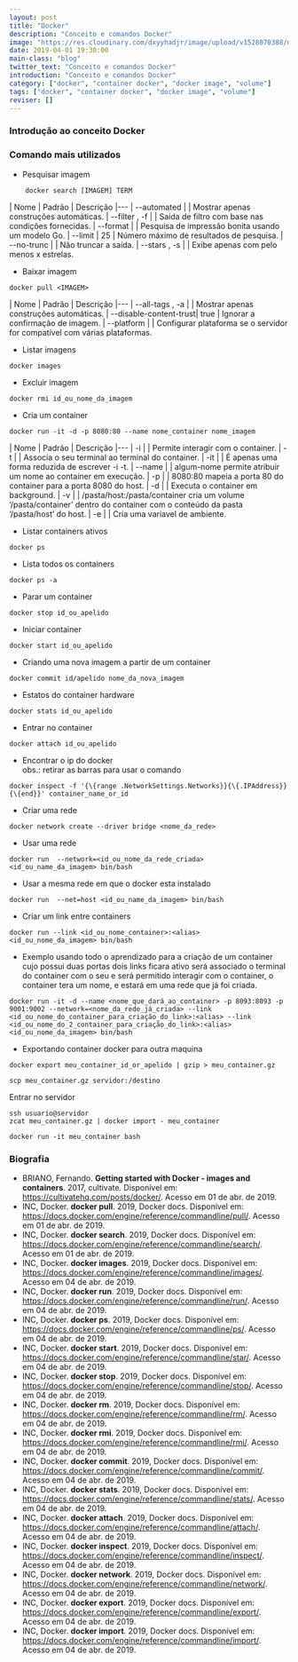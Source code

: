 ```yaml
---
layout: post
title: "Docker"
description: "Conceito e comandos Docker"
image: "https://res.cloudinary.com/dxyyhadjr/image/upload/v1528070388/my/images_blog/docker.jpg"
date: 2019-04-01 19:30:00
main-class: "blog"
twitter_text: "Conceito e comandos Docker"
introduction: "Conceito e comandos Docker"
category: ["docker", "container docker", "docker image", "volume"]
tags: ["docker", "container docker", "docker image", "volume"]
reviser: []
---
```


### Introdução ao conceito Docker

### Comando mais utilizados

- Pesquisar imagem

```docker
    docker search [IMAGEM] TERM
```

| Nome | Padrão | Descrição
|---
| --automated | | Mostrar apenas construções automáticas.
| --filter , -f | | Saída de filtro com base nas condições fornecidas.
| --format | | Pesquisa de impressão bonita usando um modelo Go.
| --limit | 25 | Número máximo de resultados de pesquisa.
| --no-trunc | | Não truncar a saída.
| --stars , -s | | Exibe apenas com pelo menos x estrelas.

- Baixar imagem

```docker
docker pull <IMAGEM>
```

| Nome | Padrão | Descrição
|---
| --all-tags , -a | | Mostrar apenas construções automáticas.
| --disable-content-trust| true | Ignorar a confirmação de imagem.
| --platform | | Configurar plataforma se o servidor for compatível com várias plataformas.

- Listar imagens

```docker
docker images
```

- Excluir imagem

```docker
docker rmi id_ou_nome_da_imagem
```

- Cria um container

```docker
docker run -it -d -p 8080:80 --name nome_container nome_imagem
```

| Nome | Padrão | Descrição
|---
| -i | | Permite interagir com o container.
| -t | | Associa o seu terminal ao terminal do container.
| -it | | É apenas uma forma reduzida de escrever -i -t.
| --name | | algum-nome permite atribuir um nome ao container em execução.
| -p | | 8080:80 mapeia a porta 80 do container para a porta 8080 do host.
| -d | | Executa o container em background.
| -v | | /pasta/host:/pasta/container cria um volume ‘/pasta/container’ dentro do container com o conteúdo da pasta ‘/pasta/host’ do host.
| -e | | Cria uma variavel de ambiente.

- Listar containers ativos

```docker
docker ps
```

- Lista todos os containers

```docker
docker ps -a
```

- Parar um container

```docker
docker stop id_ou_apelido
```

- Iniciar container

```docker
docker start id_ou_apelido
```

- Criando uma nova imagem a partir de um container

```docker
docker commit id/apelido nome_da_nova_imagem
```

- Estatos do container hardware

```docker
docker stats id_ou_apelido
```

- Entrar no container

```docker
docker attach id_ou_apelido
```

- Encontrar o ip do docker
  <br/>
  obs.: retirar as barras para usar o comando

```docker
docker inspect -f '{\{range .NetworkSettings.Networks}}{\{.IPAddress}}{\{end}}' container_name_or_id
```

- Criar uma rede

```docker
docker network create --driver bridge <nome_da_rede>
```

- Usar uma rede

```docker
docker run  --network=<id_ou_nome_da_rede_criada> <id_ou_name_da_imagem> bin/bash
```

- Usar a mesma rede em que o docker esta instalado

```docker
docker run  --net=host <id_ou_name_da_imagem> bin/bash
```

- Criar um link entre containers

```docker
docker run --link <id_ou_nome_container>:<alias>  <id_ou_nome_da_imagem> bin/bash
```

- Exemplo usando todo o aprendizado para a criação de um container cujo possui duas portas dois links ficara ativo será associado o terminal do container com o seu e será permitido interagir com o container, o container tera um nome, e estará em uma rede que já foi criada.

```docker
docker run -it -d --name <nome_que_dará_ao_container> -p 8093:8093 -p 9001:9002 --network=<nome_da_rede_já_criada> --link <id_ou_nome_do_container_para_criação_do_link>:<alias> --link <id_ou_nome_do_2_container_para_criação_do_link>:<alias> <id_ou_nome_da_imagem> bin/bash
```

- Exportando container docker para outra maquina

```docker
docker export meu_container_id_or_apelido | gzip > meu_container.gz

scp meu_container.gz servidor:/destino
```

Entrar no servidor

```docker
ssh usuario@servidor
zcat meu_container.gz | docker import - meu_container

docker run -it meu_container bash
```

### Biografia

- BRIANO, Fernando. **Getting started with Docker - images and containers**. 2017, cultivate. Disponível em: <https://cultivatehq.com/posts/docker/>. Acesso em 01 de abr. de 2019.
- INC, Docker. **docker pull**. 2019, Docker docs. Disponível em: <https://docs.docker.com/engine/reference/commandline/pull/>. Acesso em 01 de abr. de 2019.
- INC, Docker. **docker search**. 2019, Docker docs. Disponível em: <https://docs.docker.com/engine/reference/commandline/search/>. Acesso em 01 de abr. de 2019.
- INC, Docker. **docker images**. 2019, Docker docs. Disponível em: <https://docs.docker.com/engine/reference/commandline/images/>. Acesso em 04 de abr. de 2019.
- INC, Docker. **docker run**. 2019, Docker docs. Disponível em: <https://docs.docker.com/engine/reference/commandline/run/>. Acesso em 04 de abr. de 2019.
- INC, Docker. **docker ps**. 2019, Docker docs. Disponível em: <https://docs.docker.com/engine/reference/commandline/ps/>. Acesso em 04 de abr. de 2019.
- INC, Docker. **docker start**. 2019, Docker docs. Disponível em: <https://docs.docker.com/engine/reference/commandline/star/>. Acesso em 04 de abr. de 2019.
- INC, Docker. **docker stop**. 2019, Docker docs. Disponível em: <https://docs.docker.com/engine/reference/commandline/stop/>. Acesso em 04 de abr. de 2019.
- INC, Docker. **docker rm**. 2019, Docker docs. Disponível em: <https://docs.docker.com/engine/reference/commandline/rm/>. Acesso em 04 de abr. de 2019.
- INC, Docker. **docker rmi**. 2019, Docker docs. Disponível em: <https://docs.docker.com/engine/reference/commandline/rmi/>. Acesso em 04 de abr. de 2019.
- INC, Docker. **docker commit**. 2019, Docker docs. Disponível em: <https://docs.docker.com/engine/reference/commandline/commit/>. Acesso em 04 de abr. de 2019.
- INC, Docker. **docker stats**. 2019, Docker docs. Disponível em: <https://docs.docker.com/engine/reference/commandline/stats/>. Acesso em 04 de abr. de 2019.
- INC, Docker. **docker attach**. 2019, Docker docs. Disponível em: <https://docs.docker.com/engine/reference/commandline/attach/>. Acesso em 04 de abr. de 2019.
- INC, Docker. **docker inspect**. 2019, Docker docs. Disponível em: <https://docs.docker.com/engine/reference/commandline/inspect/>. Acesso em 04 de abr. de 2019.
- INC, Docker. **docker network**. 2019, Docker docs. Disponível em: <https://docs.docker.com/engine/reference/commandline/network/>. Acesso em 04 de abr. de 2019.
- INC, Docker. **docker export**. 2019, Docker docs. Disponível em: <https://docs.docker.com/engine/reference/commandline/export/>. Acesso em 04 de abr. de 2019.
- INC, Docker. **docker import**. 2019, Docker docs. Disponível em: <https://docs.docker.com/engine/reference/commandline/import/>. Acesso em 04 de abr. de 2019.
